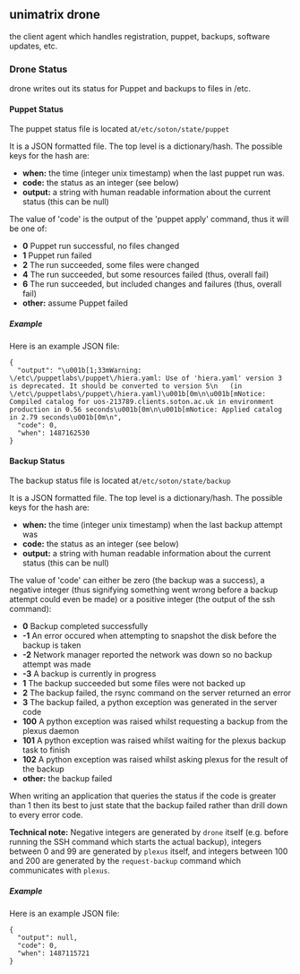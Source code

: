 ## unimatrix drone
the client agent which handles registration, puppet, backups, software updates, etc.

### Drone Status

drone writes out its status for Puppet and backups to files in /etc.

#### Puppet Status

The puppet status file is located at``/etc/soton/state/puppet``

It is a JSON formatted file.  The top level is a dictionary/hash. The possible
keys for the hash are:

- **when:** the time (integer unix timestamp) when the last puppet run was.
- **code:** the status as an integer (see below)
- **output:** a string with human readable information about the current status (this can be null)

The value of 'code' is the output of the 'puppet apply' command, thus it will be
one of:

- **0** Puppet run successful, no files changed
- **1** Puppet run failed
- **2** The run succeeded, some files were changed
- **4** The run succeeded, but some resources failed (thus, overall fail)
- **6** The run succeeded, but included changes and failures (thus, overall fail)
- **other:** assume Puppet failed

##### Example

Here is an example JSON file:

```
{
  "output": "\u001b[1;33mWarning: \/etc\/puppetlabs\/puppet\/hiera.yaml: Use of 'hiera.yaml' version 3 is deprecated. It should be converted to version 5\n   (in \/etc\/puppetlabs\/puppet\/hiera.yaml)\u001b[0m\n\u001b[mNotice: Compiled catalog for uos-213789.clients.soton.ac.uk in environment production in 0.56 seconds\u001b[0m\n\u001b[mNotice: Applied catalog in 2.79 seconds\u001b[0m\n",
  "code": 0,
  "when": 1487162530
}
```

#### Backup Status

The backup status file is located at``/etc/soton/state/backup``

It is a JSON formatted file.  The top level is a dictionary/hash. The possible
keys for the hash are:

- **when:** the time (integer unix timestamp) when the last backup attempt was
- **code:** the status as an integer (see below)
- **output:** a string with human readable information about the current status (this can be null)

The value of 'code' can either be zero (the backup was a success), a negative integer (thus signifying something went wrong before a backup attempt could even be made) or a positive integer (the output of the ssh command):

- **0** Backup completed successfully
- **-1** An error occured when attempting to snapshot the disk before the backup is taken
- **-2** Network manager reported the network was down so no backup attempt was made
- **-3** A backup is currently in progress
- **1** The backup succeeded but some files were not backed up
- **2** The backup failed, the rsync command on the server returned an error
- **3** The backup failed, a python exception was generated in the server code
- **100** A python exception was raised whilst requesting a backup from the plexus daemon
- **101** A python exception was raised whilst waiting for the plexus backup task to finish
- **102** A python exception was raised whilst asking plexus for the result of the backup
- **other:** the backup failed

When writing an application that queries the status if the code is greater than 1 then its best to just state that the backup failed rather than drill down to every error code. 

**Technical note:** Negative integers are generated by ``drone`` itself (e.g. before running the SSH command which starts the actual backup), integers between 0 and 99 are generated by ``plexus`` itself, and integers between 100 and 200 are generated by the `request-backup` command which communicates with ``plexus``.


##### Example

Here is an example JSON file:

```
{
  "output": null,
  "code": 0,
  "when": 1487115721
}
```